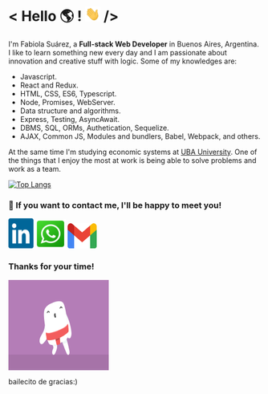 # < Hello 🌎 ! <img src= "wave.gif" width="30px"/> />
 I'm Fabiola Suárez, a **Full-stack Web Developer** in Buenos Aires, Argentina. I like to learn something new every day and I am passionate about innovation and creative stuff with logic. Some of my knowledges are:
* Javascript.
* React and Redux.
* HTML, CSS, ES6, Typescript.
* Node, Promises, WebServer.
* Data structure and algorithms.
* Express, Testing, AsyncAwait.
* DBMS, SQL, ORMs, Authetication, Sequelize.
* AJAX, Common JS, Modules and bundlers, Babel, Webpack, and others.

 At the same time I'm studying economic systems at <a href="https://www.economicas.uba.ar/alumnos/sistemas/"> UBA University</a>. One of the things that I enjoy the most at work is being able to solve problems and work as a team. 
<!-- agregar que metodologia agil me gusta usar (aka scrum u otras...) -->
[![Top Langs](https://github-readme-stats.vercel.app/api/top-langs/?username=renatoy&layout=compact)](https://github.com/renatoy/github-readme-stats)
<!-- acomodar esto a mi perfil -->
### 🔎 If you want to contact me, I'll be happy to meet you!   
<a title="LinkedIn" href="https://www.linkedin.com/in/fabiolajsm/"><img src="https://raw.githubusercontent.com/triciopa/triciopa/main/logos/others/linkedin-icon-2.svg" alt="LinkedIn" height="60" width="50"/></a>   <a href="https://wa.me/+5491133398516/?text=Hi Fabiola!"> <img alt="WhatsApp" src="ws.png" height="58" width="60" ></a>
<a href="mailto:suarezfabiola17@gmail.com"> <img alt="E-mail" src="gmail.png" height="50" width="58" ></a>


### Thanks for your time!
<img align="center" width="200" height="180" src="good.gif"></a>

bailecito de gracias:)

